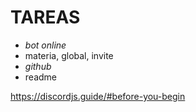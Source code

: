 # TAREAS
- _bot online_
- materia, global, invite
- _github_
- readme

https://discordjs.guide/#before-you-begin
